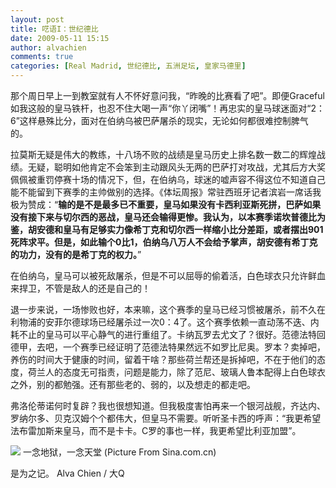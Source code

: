 ```yaml
---
layout: post
title: 呓语I：世纪德比
date: 2009-05-11 15:15
author: alvachien
comments: true
categories: [Real Madrid, 世纪德比, 五洲足坛, 皇家马德里]
---
```


那个周日早上一到教室就有人不怀好意问我，“昨晚的比赛看了吧”。即便Graceful如我这般的皇马铁杆，也忍不住大喝一声“你丫闭嘴”！再忠实的皇马球迷面对“2：6”这样悬殊比分，面对在伯纳乌被巴萨屠杀的现实，无论如何都很难控制脾气的。 

拉莫斯无疑是伟大的教练，十八场不败的战绩是皇马历史上排名数一数二的辉煌战绩。无疑，聪明如他肯定不会笨到主动跟风头无两的巴萨打对攻战，尤其后方大奖佩佩被重罚停赛十场的情况下，但，在伯纳乌，球迷的嘘声容不得这位不知道自己能不能留到下赛季的主帅做别的选择。《体坛周报》常驻西班牙记者滨岩一席话我极为赞成：“**输的是不是最多已不重要，皇马如果没有卡西利亚斯死拼，巴萨如果没有接下来与切尔西的恶战，皇马还会输得更惨。我认为，以本赛季诺坎普德比为鉴，胡安德和皇马有足够实力像希丁克和切尔西一样缩小比分差距，或者摆出901死阵求平。但是，如此输个0比1，伯纳乌八万人不会给予掌声，胡安德有希丁克的功力，没有的是希丁克的权力。**” 

在伯纳乌，皇马可以被死敌屠杀，但是不可以屈辱的偷着活，白色球衣只允许鲜血来捍卫，不管是敌人的还是自己的！ 

退一步来说，一场惨败也好，本来嘛，这个赛季的皇马已经习惯被屠杀，前不久在利物浦的安菲尔德球场已经屠杀过一次0：4了。这个赛季依赖一直动荡不迭、内耗不止的皇马可以平心静气的进行重组了。卡纳瓦罗去尤文了？很好。范德法特回德甲，去吧，一个赛季已经证明了范德法特果然远不如罗比尼奥。罗本？卖掉吧，养伤的时间大于健康的时间，留着干啥？那些荷兰帮还是拆掉吧，不在于他们的态度，荷兰人的态度无可指责，问题是能力，除了范尼、玻璃人鲁本配得上白色球衣之外，别的都勉强。还有那些老的、弱的，以及想走的都走吧。

弗洛伦蒂诺何时复辟？我也很想知道。但我极度害怕再来一个银河战舰，齐达内、罗纳尔多、贝克汉姆个个都伟大，但皇马不需要。听听圣卡西的呼声：“我更希望法布雷加斯来皇马，而不是卡卡。C罗的事也一样，我更希望比利亚加盟”。 

![](http://i1.sinaimg.cn/ty/g/p/2009-05-03/1241309485_Ip4rta.jpg)
一念地狱，一念天堂 (Picture From Sina.com.cn)

是为之记。
Alva Chien / 大Q

